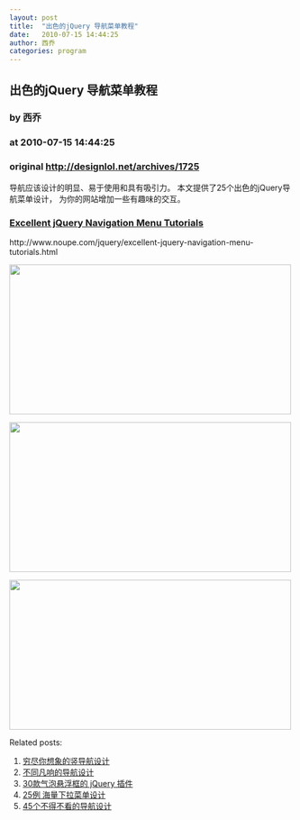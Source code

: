 ```yaml
---
layout: post
title:  "出色的jQuery 导航菜单教程"
date:   2010-07-15 14:44:25
author: 西乔
categories: program
---
```


## 出色的jQuery 导航菜单教程
### by 西乔
### at 2010-07-15 14:44:25
### original <http://designlol.net/archives/1725>

<p>导航应该设计的明显、易于使用和具有吸引力。 本文提供了25个出色的jQuery导航菜单设计， 为你的网站增加一些有趣味的交互。 </p>
<h3><a href="http://www.noupe.com/jquery/excellent-jquery-navigation-menu-tutorials.html">Excellent   jQuery Navigation Menu Tutorials</a>
</h3>
<p>http://www.noupe.com/jquery/excellent-jquery-navigation-menu-tutorials.html</p>
<p><a href="http://www.noupe.com/jquery/excellent-jquery-navigation-menu-tutorials.html"><img src="http://designlol.net/wp-content/uploads/2010/07/navigation13.jpg" height="266" width="500"></a></p>
<p><a href="http://www.noupe.com/jquery/excellent-jquery-navigation-menu-tutorials.html"><img src="http://designlol.net/wp-content/uploads/2010/07/navigation11.jpg" height="266" width="500"></a></p>
<p><a href="http://www.noupe.com/jquery/excellent-jquery-navigation-menu-tutorials.html"><img src="http://designlol.net/wp-content/uploads/2010/07/navigation18.jpg" height="266" width="500"></a></p>


<p>Related posts:<ol><li><a href="http://designlol.net/archives/1184" rel="bookmark" title="Permanent Link: 穷尽你想象的竖导航设计">穷尽你想象的竖导航设计</a></li>
<li><a href="http://designlol.net/archives/990" rel="bookmark" title="Permanent Link: 不同凡响的导航设计">不同凡响的导航设计</a></li>
<li><a href="http://designlol.net/archives/967" rel="bookmark" title="Permanent Link: 30款气泡悬浮框的 jQuery 插件">30款气泡悬浮框的 jQuery 插件</a></li>
<li><a href="http://designlol.net/archives/810" rel="bookmark" title="Permanent Link: 25例 海量下拉菜单设计">25例 海量下拉菜单设计</a></li>
<li><a href="http://designlol.net/archives/699" rel="bookmark" title="Permanent Link: 45个不得不看的导航设计">45个不得不看的导航设计</a></li>
</ol></p>